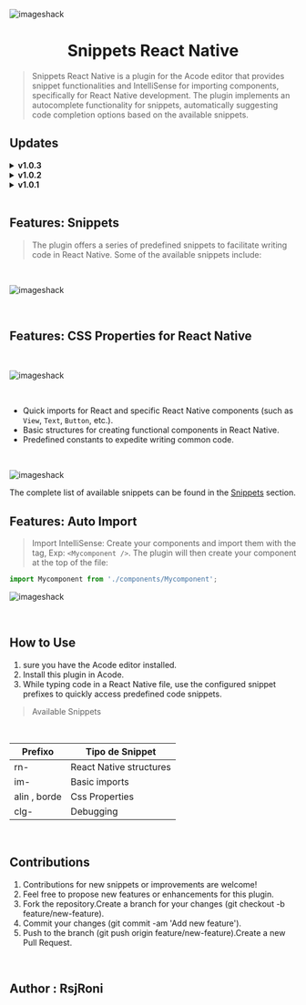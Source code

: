 ![imageshack](https://imageshack.com/i/pmztoO1Ej)
<br />
<h1 align="center">  Snippets React Native </h1>

> Snippets React Native is a plugin for the Acode editor that provides snippet functionalities and IntelliSense for importing components, specifically for React Native development. The plugin implements an autocomplete functionality for snippets, automatically suggesting code completion options based on the available snippets.



## Updates

<details>
   <summary><strong>v1.0.3</strong></summary>
   <ul>
       <li>Import IntelliSense</li>
       <li>Bug Fixes</li>
   </ul>
</details>

<details>
   <summary><strong>v1.0.2</strong></summary>
   <ul>
       <li>CSS Properties for React Native</li>
   </ul>
</details>

<details>
   <summary><strong>v1.0.1</strong></summary>
   <ul>
       <li>Snippets for React Native</li>
   </ul>
</details>

<br />

## Features: Snippets

> The plugin offers a series of predefined snippets to facilitate writing code in React Native. Some of the available snippets include:

<br />

![imageshack](https://imageshack.com/i/pok7wHIwj)

<br />

## Features: CSS Properties for React Native

<br />

![imageshack](https://imageshack.com/i/powcy42bj)

<br />

- Quick imports for React and specific React Native components (such as `View`, `Text`, `Button`, etc.).
- Basic structures for creating functional components in React Native.
- Predefined constants to expedite writing common code.

<br />

![imageshack](https://imageshack.com/i/pnPHx2zxj)


The complete list of available snippets can be found in the [Snippets](#snippets) section.

## Features: Auto Import

> Import IntelliSense: Create your components and import them with the tag, Exp: `<Mycomponent />`. The plugin will then create your component at the top of the file:

```js
import Mycomponent from './components/Mycomponent';
```
![imageshack](https://imageshack.com/i/pn28Bl1Gj)

<br />

## How to Use

1. sure you have the Acode editor installed.
2. Install this plugin in Acode.
3. While typing code in a React Native file, use the configured snippet prefixes to quickly access predefined code snippets.

> Available Snippets

<br />

| Prefixo      | Tipo de Snippet         |
| ------------ | ----------------------- |
| rn-          | React Native structures |
| im-          | Basic imports           |
| alin , borde | Css Properties          |
| clg-         | Debugging               |

<br />

## Contributions

1. Contributions for new snippets or improvements are welcome!
2. Feel free to propose new features or enhancements for this plugin.
3. Fork the repository.Create a branch for your changes (git checkout -b feature/new-feature).
4. Commit your changes (git commit -am 'Add new feature').
5. Push to the branch (git push origin feature/new-feature).Create a new Pull Request.

<br />

## Author : RsjRoni

<br />
